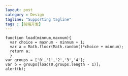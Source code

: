 ```yaml
---
layout: post
category : Design
tagline: "Supporting tagline"
tags : [前端开发]
---
```


	function load(minnum,maxnum){
	  var choice = maxnum - minnum + 1;
	  var a = Math.floor(Math.random()*choice + minnum);
	  return a;
	  }
	var groups = ['0','1','2','3','4'];
	var b = groups[load(0,groups.length - 1)];
	alert(b);
